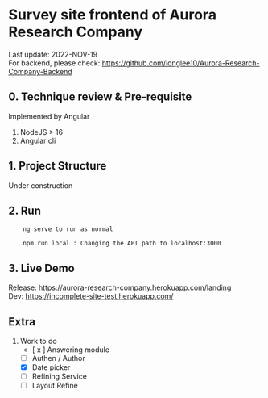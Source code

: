 # Survey site frontend of Aurora Research Company
Last update: 2022-NOV-19    
For backend, please check: https://github.com/longlee10/Aurora-Research-Company-Backend

## 0. Technique review & Pre-requisite
Implemented by Angular    
1. NodeJS > 16
2. Angular cli

## 1. Project Structure
Under construction

## 2. Run 
        ng serve to run as normal    

        npm run local : Changing the API path to localhost:3000

## 3. Live Demo
Release: https://aurora-research-company.herokuapp.com/landing    
Dev: https://incomplete-site-test.herokuapp.com/

## Extra
1. Work to do
    - [ x ] Answering module
    - [ ] Authen / Author
    - [x] Date picker
    - [ ] Refining Service
    - [ ] Layout Refine
